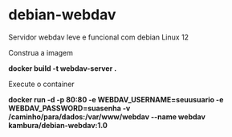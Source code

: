# debian-webdav

Servidor webdav leve e funcional com debian Linux 12

Construa a imagem

**docker build -t webdav-server .**

Execute o container

**docker run -d -p 80:80 -e WEBDAV_USERNAME=seuusuario -e WEBDAV_PASSWORD=suasenha -v /caminho/para/dados:/var/www/webdav --name webdav kambura/debian-webdav:1.0**

